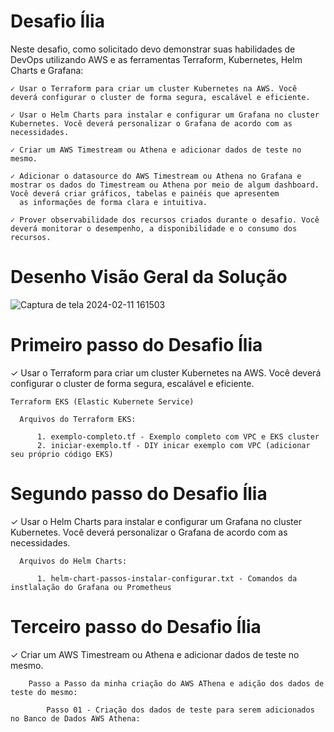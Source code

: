 # Desafio Ília

Neste desafio, como solicitado devo demonstrar suas habilidades de DevOps utilizando AWS e as ferramentas Terraform, Kubernetes, Helm Charts e Grafana​:

    ​✓ Usar o Terraform para criar um cluster Kubernetes na AWS. Você deverá configurar o cluster de forma ​segura, escalável e eficiente.​
    
    ✓ Usar o Helm Charts para instalar e configurar um Grafana no cluster Kubernetes. Você deverá​ personalizar o Grafana de acordo com as necessidades.​

    ​✓ Criar um AWS Timestream ou Athena e adicionar dados de teste no mesmo.​
    
    ✓ Adicionar o datasource do AWS Timestream ou Athena no Grafana e mostrar os dados do Timestream ou ​Athena por meio de algum dashboard. Você deverá criar gráficos, tabelas e painéis que apresentem 
      as informações de forma​ clara e intuitiva.​

    ​✓ Prover observabilidade dos recursos criados durante o desafio. Você deverá monitorar o desempenho, a​ disponibilidade e o consumo dos recursos.​

# Desenho Visão Geral da Solução

![Captura de tela 2024-02-11 161503](https://github.com/crisbol27091973/desafioilia/assets/48601776/31479efb-aee5-4c56-a9f9-f2d085d15e2b)


# Primeiro passo do Desafio Ília

​✓ Usar o Terraform para criar um cluster Kubernetes na AWS. Você deverá configurar o cluster de forma ​segura, escalável e eficiente.​

    Terraform EKS (Elastic Kubernete Service)

      Arquivos do Terraform EKS:

          1. exemplo-completo.tf - Exemplo completo com VPC e EKS cluster 
          2. iniciar-exemplo.tf - DIY inicar exemplo com VPC (adicionar seu próprio código EKS)

# Segundo passo do Desafio Ília

✓ Usar o Helm Charts para instalar e configurar um Grafana no cluster Kubernetes. Você deverá​ personalizar o Grafana de acordo com as necessidades.​

 	  Arquivos do Helm Charts:

          1. helm-chart-passos-instalar-configurar.txt - Comandos da instlalação do Grafana ou Prometheus


# Terceiro passo do Desafio Ília

 ​✓ Criar um AWS Timestream ou Athena e adicionar dados de teste no mesmo.​

 		Passo a Passo da minha criação do AWS AThena e adição dos dados de teste do mesmo:

            Passo 01 - Criação dos dados de teste para serem adicionados no Banco de Dados AWS Athena:

        
        
